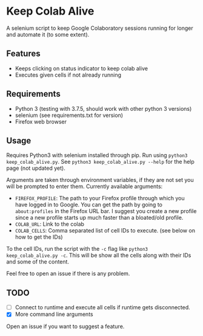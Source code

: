 # Keep Colab Alive

A selenium script to keep Google Colaboratory sessions running for longer and automate it (to some extent).

## Features

 - Keeps clicking on status indicator to keep colab alive
 - Executes given cells if not already running

## Requirements

 - Python 3 (testing with 3.7.5, should work with other python 3 versions)
 - selenium (see requirements.txt for version)
 - Firefox web browser

## Usage

Requires Python3 with selenium installed through pip. Run using `python3 keep_colab_alive.py`.
See `python3 keep_colab_alive.py --help` for the help page (not updated yet).

Arguments are taken through environment variables, if they are not set you will be prompted to enter them. Currently available arguments:
 - `FIREFOX_PROFILE`: The path to your Firefox profile through which you have logged in to Google. You can get the path by going to `about:profiles` in the Firefox URL bar. I suggest you create a new profile since a new profile starts up much faster than a bloated/old profile.
 - `COLAB_URL`: Link to the colab
 - `COLAB_CELLS`: Comma separated list of cell IDs to execute. (see below on how to get the IDs)

To the cell IDs, run the script with the `-c` flag like `python3 keep_colab_alive.py -c`. This will be show all the cells along with their IDs and some of the content.

Feel free to open an issue if there is any problem.

## TODO

 - [ ] Connect to runtime and execute all cells if runtime gets disconnected.
 - [x] More command line arguments

Open an issue if you want to suggest a feature.


